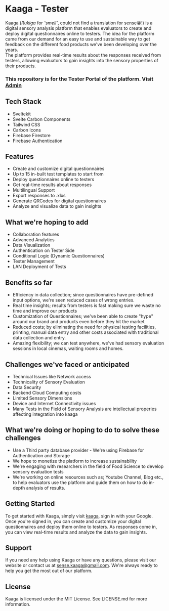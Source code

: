 # Kaaga - Tester

Kaaga (_Rukiga_ for _'smell'_, could not find a translation for sense😜!) is a digital sensory analysis platform that enables evaluators to create and deploy digital questionnaires online to testers.
The idea for the platform came from our demand for an easy to use and sustainable way to get feedback on the different food products we've been developing over the years.  
The platform provides real-time results about the responses received from testers, allowing evaluators to gain insights into the sensory properties of their products.

### This repository is for the Tester Portal of the platform. Visit [Admin](https://github.com/NatumanyaGuy/kaaga)

## Tech Stack

- Sveltekit
- Svelte Carbon Components
- Tailwind CSS
- Carbon Icons
- Firebase Firestore
- Firebase Authentication

## Features

- Create and customize digital questionnaires
- Up to 15 in-built test templates to start from
- Deploy questionnaires online to testers
- Get real-time results about responses
- Multilingual Support
- Export responses to .xlxs
- Generate QRCodes for digital questionnaires
- Analyze and visualize data to gain insights

## What we're hoping to add

- Collaboration features
- Advanced Analytics
- Data Visualization
- Authentication on Tester Side
- Conditional Logic (Dynamic Questionnaires)
- Tester Management
- LAN Deployment of Tests

## Benefits so far

- Efficiency in data collection; since questionnaires have pre-defined input options, we're seen reduced cases of wrong entries.
- Real time insights; results from testers is fast making sure we waste no time and improve our products
- Customization of Questionnaires; we've been able to create "hype" around our brand and products even before they hit the market
- Reduced costs; by eliminating the need for physical testing facilities, printing, manual data entry and other costs associated with traditional data collection and entry.
- Amazing flexibility; we can test anywhere, we've had sensory evaluation sessions in local cinemas, waiting rooms and homes.

## Challenges we've faced or anticipated

- Technical Issues like Network access
- Technicality of Sensory Evaluation
- Data Security
- Backend Cloud Computing costs
- Limited Sensory Dimensions
- Device and Internet Connectivity issues
- Many Tests in the Field of Sensory Analysis are intellectual properies affecting integration into kaaga

## What we're doing or hoping to do to solve these challenges

- Use a Third party database provider - We're using Firebase for Authentication and Storage
- We hope to monetize the platform to increase sustainability
- We're engaging with researchers in the field of Food Science to develop sensory evaluation tests
- We're working on online resources such as; Youtube Channel, Blog etc., to help evaluators use the platform and guide them on how to do in-depth analysis of results.

## Getting Started

To get started with Kaaga, simply visit [kaaga](https://admin-kaaga.vercel.app), sign in with your Google. Once you're signed in, you can create and customize your digital questionnaires and deploy them online to testers. As responses come in, you can view real-time results and analyze the data to gain insights.

## Support

If you need any help using Kaaga or have any questions, please visit our website or contact us at [sense.kaaga@gmail.com](mailto:sense.kaaga@gmail.com). We're always ready to help you get the most out of our platform.

## License

Kaaga is licensed under the MIT License. See LICENSE.md for more information.
